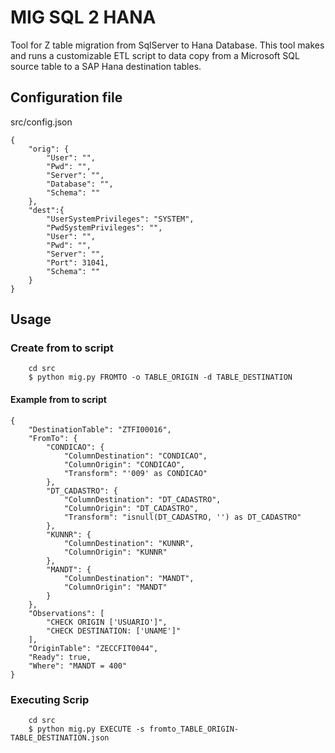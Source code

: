 # MIG SQL 2 HANA
Tool for Z table migration from SqlServer to Hana Database.
This tool makes and runs a customizable ETL script to data copy from a Microsoft SQL source table to a SAP Hana destination tables.

## Configuration file
src/config.json
```
{
    "orig": {
        "User": "",
        "Pwd": "",
        "Server": "",
        "Database": "",
        "Schema": ""
    },
    "dest":{
        "UserSystemPrivileges": "SYSTEM",
        "PwdSystemPrivileges": "",
        "User": "",
        "Pwd": "",
        "Server": "",
        "Port": 31041,
        "Schema": ""
    }
}
```

## Usage

### Create from to script
```
    cd src
    $ python mig.py FROMTO -o TABLE_ORIGIN -d TABLE_DESTINATION
```

#### Example from to script
```
{
    "DestinationTable": "ZTFI00016",
    "FromTo": {
        "CONDICAO": {
            "ColumnDestination": "CONDICAO",
            "ColumnOrigin": "CONDICAO",
            "Transform": "'009' as CONDICAO"
        },
        "DT_CADASTRO": {
            "ColumnDestination": "DT_CADASTRO",
            "ColumnOrigin": "DT_CADASTRO",
            "Transform": "isnull(DT_CADASTRO, '') as DT_CADASTRO"
        },
        "KUNNR": {
            "ColumnDestination": "KUNNR",
            "ColumnOrigin": "KUNNR"
        },
        "MANDT": {
            "ColumnDestination": "MANDT",
            "ColumnOrigin": "MANDT"
        }
    },
    "Observations": [
        "CHECK ORIGIN ['USUARIO']",
        "CHECK DESTINATION: ['UNAME']"
    ],
    "OriginTable": "ZECCFIT0044",
    "Ready": true,
    "Where": "MANDT = 400"
}

```

### Executing Scrip
```
    cd src
    $ python mig.py EXECUTE -s fromto_TABLE_ORIGIN-TABLE_DESTINATION.json
```
